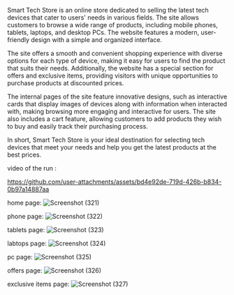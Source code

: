 Smart Tech Store is an online store dedicated to selling the latest tech devices that cater to users' needs in various fields. The site allows customers to browse a wide range of products, including mobile phones, tablets, laptops, and desktop PCs. The website features a modern, user-friendly design with a simple and organized interface.

The site offers a smooth and convenient shopping experience with diverse options for each type of device, making it easy for users to find the product that suits their needs. Additionally, the website has a special section for offers and exclusive items, providing visitors with unique opportunities to purchase products at discounted prices.

The internal pages of the site feature innovative designs, such as interactive cards that display images of devices along with information when interacted with, making browsing more engaging and interactive for users. The site also includes a cart feature, allowing customers to add products they wish to buy and easily track their purchasing process.

In short, Smart Tech Store is your ideal destination for selecting tech devices that meet your needs and help you get the latest products at the best prices.

video of the run :


https://github.com/user-attachments/assets/bd4e92de-719d-426b-b834-0b97a14887aa

home page:
![Screenshot (321)](https://github.com/user-attachments/assets/c52a9077-243c-4641-a7dc-8df9df237b97)

phone page:
![Screenshot (322)](https://github.com/user-attachments/assets/9b296d79-5955-4370-8068-f22ae6b6d75e)

tablets page:
![Screenshot (323)](https://github.com/user-attachments/assets/eab14d2a-f866-43fd-aa54-0be2357dc107)

labtops page:
![Screenshot (324)](https://github.com/user-attachments/assets/43cc6ed1-93fb-4bd1-8b46-c149dd63595b)

pc page:
![Screenshot (325)](https://github.com/user-attachments/assets/7d6b2d0d-6ba4-4e4f-b28f-9176a5edbb61)

offers page:
![Screenshot (326)](https://github.com/user-attachments/assets/36f55089-5e51-436e-b547-840651d654f0)

exclusive items page:
![Screenshot (327)](https://github.com/user-attachments/assets/22ff76b6-3550-4ac7-ad4f-b0604de9b64a)


